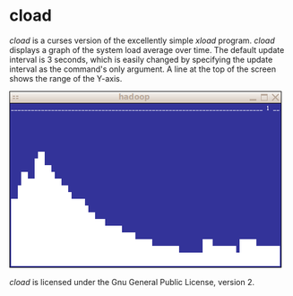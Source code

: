 # cload

*cload* is a curses version of the excellently simple
*xload* program.  *cload* displays a graph of the system
load average over time.  The default update interval is 3 seconds,
which is easily changed by specifying the update interval as the
command's only argument.  A line at the top of the screen shows the
range of the Y-axis.

![screenshot](screenshot.png)

*cload* is licensed under the Gnu General Public License, version 2.
